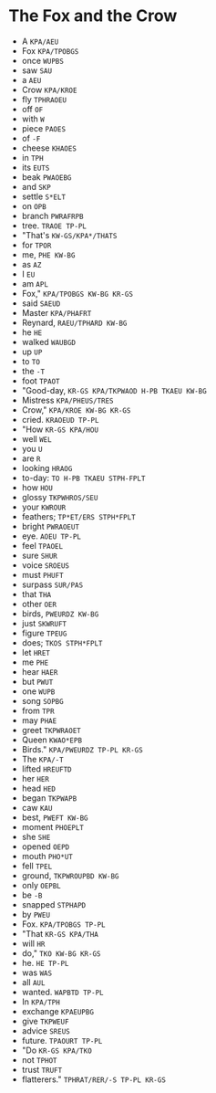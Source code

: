 # The Fox and the Crow

* A `KPA/AEU`
* Fox `KPA/TPOBGS`
* once `WUPBS`
* saw `SAU`
* a `AEU`
* Crow `KPA/KROE`
* fly `TPHRAOEU`
* off `OF`
* with `W`
* piece `PAOES`
* of `-F`
* cheese `KHAOES`
* in `TPH`
* its `EUTS`
* beak `PWAOEBG`
* and `SKP`
* settle `S*ELT`
* on `OPB`
* branch `PWRAFRPB`
* tree. `TRAOE TP-PL`
* "That's `KW-GS/KPA*/THATS`
* for `TPOR`
* me, `PHE KW-BG`
* as `AZ`
* I `EU`
* am `APL`
* Fox," `KPA/TPOBGS KW-BG KR-GS`
* said `SAEUD`
* Master `KPA/PHAFRT`
* Reynard, `RAEU/TPHARD KW-BG`
* he `HE`
* walked `WAUBGD`
* up `UP`
* to `TO`
* the `-T`
* foot `TPAOT`
* "Good-day, `KR-GS KPA/TKPWAOD H-PB TKAEU KW-BG`
* Mistress `KPA/PHEUS/TRES`
* Crow," `KPA/KROE KW-BG KR-GS`
* cried. `KRAOEUD TP-PL`
* "How `KR-GS KPA/HOU`
* well `WEL`
* you `U`
* are `R`
* looking `HRAOG`
* to-day: `TO H-PB TKAEU STPH-FPLT`
* how `HOU`
* glossy `TKPWHROS/SEU`
* your `KWROUR`
* feathers; `TP*ET/ERS STPH*FPLT`
* bright `PWRAOEUT`
* eye. `AOEU TP-PL`
* feel `TPAOEL`
* sure `SHUR`
* voice `SROEUS`
* must `PHUFT`
* surpass `SUR/PAS`
* that `THA`
* other `OER`
* birds, `PWEURDZ KW-BG`
* just `SKWRUFT`
* figure `TPEUG`
* does; `TKOS STPH*FPLT`
* let `HRET`
* me `PHE`
* hear `HAER`
* but `PWUT`
* one `WUPB`
* song `SOPBG`
* from `TPR`
* may `PHAE`
* greet `TKPWRAOET`
* Queen `KWAO*EPB`
* Birds." `KPA/PWEURDZ TP-PL KR-GS`
* The `KPA/-T`
* lifted `HREUFTD`
* her `HER`
* head `HED`
* began `TKPWAPB`
* caw `KAU`
* best, `PWEFT KW-BG`
* moment `PHOEPLT`
* she `SHE`
* opened `OEPD`
* mouth `PHO*UT`
* fell `TPEL`
* ground, `TKPWROUPBD KW-BG`
* only `OEPBL`
* be `-B`
* snapped `STPHAPD`
* by `PWEU`
* Fox. `KPA/TPOBGS TP-PL`
* "That `KR-GS KPA/THA`
* will `HR`
* do," `TKO KW-BG KR-GS`
* he. `HE TP-PL`
* was `WAS`
* all `AUL`
* wanted. `WAPBTD TP-PL`
* In `KPA/TPH`
* exchange `KPAEUPBG`
* give `TKPWEUF`
* advice `SREUS`
* future. `TPAOURT TP-PL`
* "Do `KR-GS KPA/TKO`
* not `TPHOT`
* trust `TRUFT`
* flatterers." `TPHRAT/RER/-S TP-PL KR-GS`

